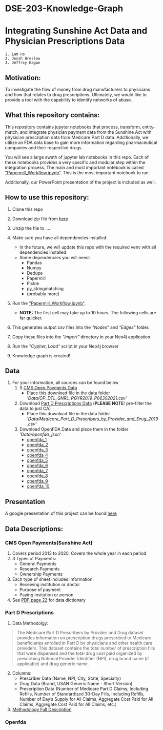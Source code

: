 # DSE-203-Knowledge-Graph
# Integrating Sunshine Act Data and Physician Prescriptions Data
    1. Lam Ho
    2. Jonah Breslow
    3. Jeffrey Kagan
    
## Motivation:
To investigate the flow of money from drug manufacturers to physicians and how that relates to drug prescriptions. Ultimately, we would like to provide a tool with the capability to identify networks of abuse.

## What this repository contains:
This repository contains jupyter notebooks that process, transform, entity-match, and integrate physician payment data from the Sunshine Act with physician prescription data from Medicare Part D data. Additionally, we utilize an FDA data base to gain more information regarding pharmaceutical companies and their respective drugs.

You will see a large swath of jupyter lab notebooks in this repo. Each of these notebooks provides a very specific and modular step within the integration process. The main and most important notebook is called ["Papermill_Workflow.ipynb"](https://github.com/JonahBreslow/DSE-203-Knowledge-Graph/blob/main/Papermill_Workflow.ipynb). This is the most important notebook to run.

Additionally, our PowerPoint presentation of the project is included as well.

## How to use this repository:
1. Clone this repo
2. Download zip file from [here]()
3. Unzip the file to .....
    
6. Make sure you have all dependencies installed
   - In the future, we will update this repo with the required venv with all dependencies installed
   - Some dependencies you will need:
      - Pandas
      - Numpy
      - Dedupe
      - Papermill
      - Pickle
      - py_stringmatching
      - (probably more)
7. Run the ["Papermill_Workflow.ipynb"](https://github.com/JonahBreslow/DSE-203-Knowledge-Graph/blob/main/Papermill_Workflow.ipynb).
   - **NOTE:** The first cell may take up to 10 hours. The following cells are far quicker.
8. This generates output csv files into the *"Nodes"* and *"Edges"* folder. 
9. Copy these files into the *"import"* directory in your Neo4j application.
10. Run the *"Cypher_Load"* script in your Neo4j browser
11. Knowledge graph is created!

## Data 
1. For your information, all sources can be found below
    1. S [CMS Open Payments Data](https://openpaymentsdata.cms.gov/dataset/qsys-b88w)
       - Place this download file in the data folder *'Data/OP_DTL_GNRL_PGYR2019_P06302021.csv'*
    2. Download [Part D Prescriptions Data](https://data.cms.gov/provider-summary-by-type-of-service/medicare-part-d-prescribers/medicare-part-d-prescribers-by-provider-and-drug/data/2019) (**PLEASE NOTE:** pre-filter the data to just CA)
       - Place this download file in the data folder *'Data/Medicare_Part_D_Prescribers_by_Provider_and_Drug_2019.csv'*
    3. Download OpenFDA Data and place them in the folder *'Data/openfda_json'*
       - [openfda_1](https://download.open.fda.gov/drug/label/drug-label-0001-of-0010.json.zip)
       - [openfda_2](https://download.open.fda.gov/drug/label/drug-label-0002-of-0010.json.zip)
       - [openfda_3](https://download.open.fda.gov/drug/label/drug-label-0003-of-0010.json.zip)
       - [openfda_4](https://download.open.fda.gov/drug/label/drug-label-0004-of-0010.json.zip)
       - [openfda_5](https://download.open.fda.gov/drug/label/drug-label-0005-of-0010.json.zip)
       - [openfda_6](https://download.open.fda.gov/drug/label/drug-label-0006-of-0010.json.zip)
       - [openfda_7](https://download.open.fda.gov/drug/label/drug-label-0007-of-0010.json.zip)
       - [openfda_8](https://download.open.fda.gov/drug/label/drug-label-0008-of-0010.json.zip)
       - [openfda_9](https://download.open.fda.gov/drug/label/drug-label-0009-of-0010.json.zip)
       - [openfda_10](https://download.open.fda.gov/drug/label/drug-label-0010-of-0010.json.zip) 

## Presentation
A google presentation of this project can be found [here](https://docs.google.com/presentation/d/1CTyec4oKKbCgzUxYoKQenyqb7slMrhzmdhBv3PKmnYQ/edit#slide=id.g10623ce2b3e_2_283)


## Data Descriptions:

### CMS Open Payments(Sunshine Act)
1. Covers period 2013 to 2020. Covers the whole year in each period
2. 3 Types of Payments:
   - General Payments
   - Research Payments
   - Ownership Payments
3. Each type of sheet includes information:
   - Receiving institution or doctor
   - Purpose of payment
   - Paying insitution or person
4. See [PDF page 22](https://www.cms.gov/OpenPayments/Downloads/OpenPaymentsDataDictionary.pdf) for data dictionary
### Part D Prescriptions
1. Data Methodolgy:
>The Medicare Part D Prescribers by Provider and Drug dataset provides information on prescription drugs prescribed to Medicare beneficiaries enrolled in Part D by physicians and other health care providers. This dataset contains the total number of prescription fills that were dispensed and the total drug cost paid organized by prescribing National Provider Identifier (NPI), drug brand name (if applicable) and drug generic name.
2. Columns:
   - Prescriber Data (Name, NPI, City, State, Specialty)
   - Drug Data (Brand, USAN Generic Name - Short Version)
   - Prescription Data (Number of Medicare Part D Claims, Including Refills, Number of Standardized 30-Day Fills, Including Refills, Number of Day’s Supply for All Claims, Aggregate Cost Paid for All Claims, Aggregate Cost Paid for All Claims, etc.)
3. [Methodology Full Description](https://data.cms.gov/resources/medicare-part-d-prescribers-by-provider-and-drug-data-dictionary)
### Openfda
